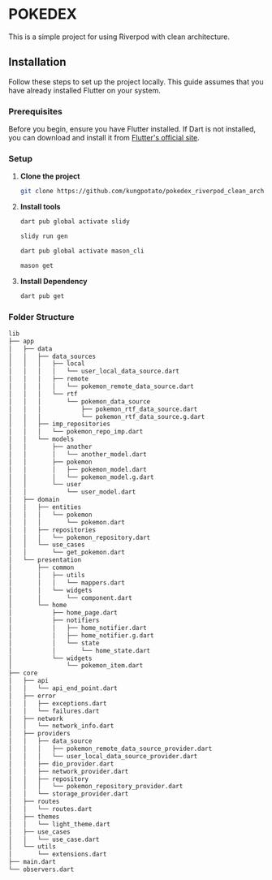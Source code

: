 # POKEDEX

This is a simple project for using Riverpod with clean architecture.

## Installation

Follow these steps to set up the project locally. This guide assumes that you have already installed
Flutter on your system.

### Prerequisites

Before you begin, ensure you have Flutter installed. If Dart is not installed, you can download and
install it from [Flutter's official site](https://docs.flutter.dev/get-started/install).

### Setup

1. **Clone the project**
   ```bash
   git clone https://github.com/kungpotato/pokedex_riverpod_clean_architecture.git

2. **Install tools**
   ```bash
   dart pub global activate slidy
   ```
   ```bash
   slidy run gen
   ```
    ```bash
   dart pub global activate mason_cli
   ```
    ```bash
   mason get
   ```

3. **Install Dependency**
   ```bash
   dart pub get
   ```

### Folder Structure

   ```bash
lib
├── app
│   ├── data
│   │   ├── data_sources
│   │   │   ├── local
│   │   │   │   └── user_local_data_source.dart
│   │   │   ├── remote
│   │   │   │   └── pokemon_remote_data_source.dart
│   │   │   └── rtf
│   │   │       └── pokemon_data_source
│   │   │           ├── pokemon_rtf_data_source.dart
│   │   │           └── pokemon_rtf_data_source.g.dart
│   │   ├── imp_repositories
│   │   │   └── pokemon_repo_imp.dart
│   │   └── models
│   │       ├── another
│   │       │   └── another_model.dart
│   │       ├── pokemon
│   │       │   ├── pokemon_model.dart
│   │       │   └── pokemon_model.g.dart
│   │       └── user
│   │           └── user_model.dart
│   ├── domain
│   │   ├── entities
│   │   │   └── pokemon
│   │   │       └── pokemon.dart
│   │   ├── repositories
│   │   │   └── pokemon_repository.dart
│   │   └── use_cases
│   │       └── get_pokemon.dart
│   └── presentation
│       ├── common
│       │   ├── utils
│       │   │   └── mappers.dart
│       │   └── widgets
│       │       └── component.dart
│       └── home
│           ├── home_page.dart
│           ├── notifiers
│           │   ├── home_notifier.dart
│           │   ├── home_notifier.g.dart
│           │   └── state
│           │       └── home_state.dart
│           └── widgets
│               └── pokemon_item.dart
├── core
│   ├── api
│   │   └── api_end_point.dart
│   ├── error
│   │   ├── exceptions.dart
│   │   └── failures.dart
│   ├── network
│   │   └── network_info.dart
│   ├── providers
│   │   ├── data_source
│   │   │   ├── pokemon_remote_data_source_provider.dart
│   │   │   └── user_local_data_source_provider.dart
│   │   ├── dio_provider.dart
│   │   ├── network_provider.dart
│   │   ├── repository
│   │   │   └── pokemon_repository_provider.dart
│   │   └── storage_provider.dart
│   ├── routes
│   │   └── routes.dart
│   ├── themes
│   │   └── light_theme.dart
│   ├── use_cases
│   │   └── use_case.dart
│   └── utils
│       └── extensions.dart
├── main.dart
└── observers.dart
   ```